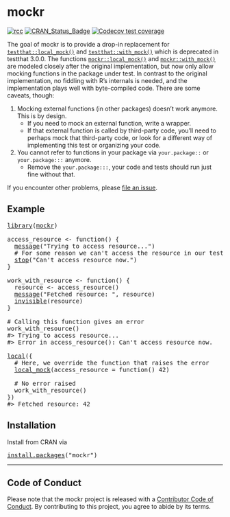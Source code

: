 <!-- README.md is generated from README.Rmd. Please edit that file -->

# mockr

<!-- badges: start -->

[![rcc](https://github.com/krlmlr/mockr/workflows/rcc/badge.svg)](https://github.com/krlmlr/mockr/actions) [![CRAN\_Status\_Badge](https://www.r-pkg.org/badges/version/mockr)](https://cran.r-project.org/package=mockr) [![Codecov test coverage](https://codecov.io/gh/krlmlr/mockr/branch/master/graph/badge.svg)](https://codecov.io/gh/krlmlr/mockr?branch=master)

<!-- badges: end -->

The goal of mockr is to provide a drop-in replacement for [`testthat::local_mock()`](https://testthat.r-lib.org/reference/with_mock.html) and [`testthat::with_mock()`](https://testthat.r-lib.org/reference/with_mock.html) which is deprecated in testthat 3.0.0. The functions [`mockr::local_mock()`](https://krlmlr.github.io/mockr/reference/local_mock.html) and [`mockr::with_mock()`](https://krlmlr.github.io/mockr/reference/local_mock.html) are modeled closely after the original implementation, but now only allow mocking functions in the package under test. In contrast to the original implementation, no fiddling with R’s internals is needed, and the implementation plays well with byte-compiled code. There are some caveats, though:

1.  Mocking external functions (in other packages) doesn’t work anymore. This is by design.
    -   If you need to mock an external function, write a wrapper.
    -   If that external function is called by third-party code, you’ll need to perhaps mock that third-party code, or look for a different way of implementing this test or organizing your code.
2.  You cannot refer to functions in your package via `your.package::` or `your.package:::` anymore.
    -   Remove the `your.package:::`, your code and tests should run just fine without that.

If you encounter other problems, please [file an issue](https://github.com/krlmlr/mockr/issues).

## Example

<pre class='chroma'>
<span class='kr'><a href='https://rdrr.io/r/base/library.html'>library</a></span><span class='o'>(</span><span class='nv'><a href='https://krlmlr.github.io/mockr/'>mockr</a></span><span class='o'>)</span>

<span class='nv'>access_resource</span> <span class='o'>&lt;-</span> <span class='kr'>function</span><span class='o'>(</span><span class='o'>)</span> <span class='o'>{</span>
  <span class='nf'><a href='https://rdrr.io/r/base/message.html'>message</a></span><span class='o'>(</span><span class='s'>"Trying to access resource..."</span><span class='o'>)</span>
  <span class='c'># For some reason we can't access the resource in our tests.</span>
  <span class='kr'><a href='https://rdrr.io/r/base/stop.html'>stop</a></span><span class='o'>(</span><span class='s'>"Can't access resource now."</span><span class='o'>)</span>
<span class='o'>}</span>

<span class='nv'>work_with_resource</span> <span class='o'>&lt;-</span> <span class='kr'>function</span><span class='o'>(</span><span class='o'>)</span> <span class='o'>{</span>
  <span class='nv'>resource</span> <span class='o'>&lt;-</span> <span class='nf'>access_resource</span><span class='o'>(</span><span class='o'>)</span>
  <span class='nf'><a href='https://rdrr.io/r/base/message.html'>message</a></span><span class='o'>(</span><span class='s'>"Fetched resource: "</span>, <span class='nv'>resource</span><span class='o'>)</span>
  <span class='nf'><a href='https://rdrr.io/r/base/invisible.html'>invisible</a></span><span class='o'>(</span><span class='nv'>resource</span><span class='o'>)</span>
<span class='o'>}</span>

<span class='c'># Calling this function gives an error</span>
<span class='nf'>work_with_resource</span><span class='o'>(</span><span class='o'>)</span>
<span class='c'>#&gt; Trying to access resource...</span>
<span class='c'>#&gt; Error in access_resource(): Can't access resource now.</span>

<span class='nf'><a href='https://rdrr.io/r/base/eval.html'>local</a></span><span class='o'>(</span><span class='o'>{</span>
  <span class='c'># Here, we override the function that raises the error</span>
  <span class='nf'><a href='https://krlmlr.github.io/mockr/reference/local_mock.html'>local_mock</a></span><span class='o'>(</span>access_resource <span class='o'>=</span> <span class='kr'>function</span><span class='o'>(</span><span class='o'>)</span> <span class='m'>42</span><span class='o'>)</span>

  <span class='c'># No error raised</span>
  <span class='nf'>work_with_resource</span><span class='o'>(</span><span class='o'>)</span>
<span class='o'>}</span><span class='o'>)</span>
<span class='c'>#&gt; Fetched resource: 42</span></pre>

## Installation

Install from CRAN via

<pre class='chroma'>
<span class='nf'><a href='https://rdrr.io/r/utils/install.packages.html'>install.packages</a></span><span class='o'>(</span><span class='s'>"mockr"</span><span class='o'>)</span></pre>

------------------------------------------------------------------------

## Code of Conduct

Please note that the mockr project is released with a [Contributor Code of Conduct](https://krlmlr.github.io/mockr/CODE_OF_CONDUCT.html). By contributing to this project, you agree to abide by its terms.
